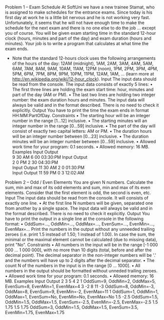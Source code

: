 Problem 1 – Exam Schedule
At SoftUni we have a new trainee Stamat, who is assigned to make schedules for the entrance exams. Since today is his first day at work he is a little bit nervous and he is not working very fast. Unfortunately, it seems that he will not have enough time to make the schedule for the next exam and there is no one else to do the job … except you of course. You will be given exam starting time in the standard 12-hour clock (hours, minutes and part of the day) and exam duration (hours and minutes). Your job is to write a program that calculates at what time the exam ends.
* Note that the standard 12-hours clock uses the following arrangements of the hours of the day: 12AM (midnight), 1AM, 2AM, 3AM, 4AM, 5AM, 6AM, 7AM, 8AM, 9AM, 10AM, 11AM, 12PM (noon), 1PM, 2PM, 3PM, 4PM, 5PM, 6PM, 7PM, 8PM, 9PM, 10PM, 11PM, 12AM, 1AM, … (learn more at http://en.wikipedia.org/wiki/12-hour_clock).
Input
The input data should be read from the console. The input data consists of exactly 5 lines:
•	The first three lines are holding the exam start time: hour, minutes and part of the day (AM or PM).
•	The last two lines are holding two integer number: the exam duration hours and minutes.
The input data will always be valid and in the format described. There is no need to check it explicitly.
Output
You have to print the time the exam ends in format HH:MM:PartOfDay.
Constraints
•	The starting hour will be an integer number in the range [1…12] inclusive.
•	The starting minutes will an integer number in the range [0…59] inclusive.
•	The part of the day will consist of exactly two capital letters: AM or PM.
•	The duration hours will be an integer number between [0…23] inclusive.
•	The duration minutes will be an integer number between [0…59] inclusive.
•	Allowed work time for your program: 0.1 seconds.
•	Allowed memory: 16 MB.
Examples
Input	Output						
9
30
AM
6
00	  03:30:PM
Input	Output		
2
0
PM
2
30	04:30:PM	
Input	Output
11
30
AM
2
0	   01:30:PM		
Input	Output
11
59
PM
0
3	  12:02:AM

Problem 2 – Odd / Even Elements
You are given N numbers. Calculate the sum, min and max of its odd elements and sum, min and max of its even elements. Consider that the first element is odd, the second is even, etc.
Input
The input data should be read from the console. It will consists of exactly one line.
•	At the first line N numbers will be given, separated one from another by a single space.
The input data will always be valid and in the format described. There is no need to check it explicitly.
Output
You have to print the output in a single line at the console in the following format:
•	OddSum=…, OddMin=…, OddMax=…, EvenSum=…, EvenMin=…, EvenMax=…
Print the numbers in the output without any unneeded trailing zeroes (i.e. print 1.5 instead of 1.50; 1 instead of 1.00). In case the sum, the minimal or the maximal element cannot be calculated (due to missing data), print "No".
Constraints
•	All numbers in the input will be in the range [-1 000 000 … 1 000 000], with no more than 10 digits (total, before and after the decimal point). The decimal separator in the non-integer numbers will be '.' and the numbers will have up to 2 digits after the decimal separator.
•	The count N of the numbers in the input is in the range [0 … 1000].
•	All numbers in the output should be formatted without unneded trailing zeroes.
•	Allowed work time for your program: 0.1 seconds.
•	Allowed memory: 16 MB.
Examples
Input              Output
2 3 5 4 2 1	       OddSum=9, OddMin=2, OddMax=5, EvenSum=8, EvenMin=1, EvenMax=4
3 -2 8 11 -3	     OddSum=8, OddMin=-3, OddMax=8, EvenSum=9, EvenMin=-2, EvenMax=11
1	                 OddSum=1, OddMin=1, OddMax=1, EvenSum=No, EvenMin=No, EvenMax=No
1.5 -2.5	         OddSum=1.5, OddMin=1.5, OddMax=1.5, EvenSum=-2.5, EvenMin=-2.5, EvenMax=-2.5
1.5 1.75 1.5 1.75	 OddSum=3, OddMin=1.5, OddMax=1.5, EvenSum=3.5, EvenMin=1.75, EvenMax=1.75

